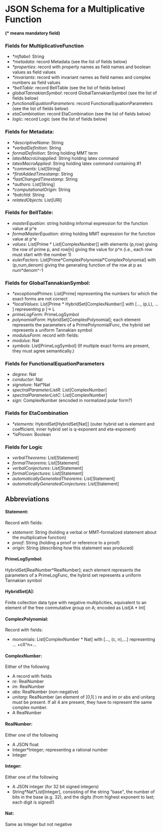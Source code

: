 
# JSON Schema for a Multiplicative Function

**(\* means mandatory field)**

### Fields for MultiplicativeFunction
- _\*mflabel_: String
- _\*metadata_: record Metadata (see the list of fields below)
- _\*properties_: record with property names as field names and boolean values as field values
- _\*invariants_: record with invariant names as field names and complex numbers as field values
- _\*bellTable_: record BellTable  (see the list of fields below)
- _globalTannakianSymbol_: record GlobalTannakianSymbol (see the list of fields below)
- _functionalEquationParameters_: record FunctionalEquationParameters (see the list of fields below)
- _etaCombination_: record EtaCombination (see the list of fields below)
- _logic_: record Logic (see the list of fields below)
 
### Fields for Metadata:
- _\*descriptiveName_: String
- _\*verbalDefinition_: String
- _formalDefinition_: String holding MMT term
- _latexMacroUnapplied_: String holding latex command 
- _latexMacroApplied_: String holding latex command containing #1
- _\*comments_: List[String]
- _\*firstAddedTimestamp_: String
- _\*lastChangedTimestamp_: String
- _\*authors_: List[String]
- _\*computationalOrigin_: String
- _\*batchId_: String
- _relatedObjects_: List[URI]
 
### Fields for BellTable:
- _masterEquation_: string holding informal expression for the function value at p^e
- _formalMasterEquation_: string holding MMT expression for the function value at p^e
- _values_: List[Prime \* List[ComplexNumber]]  with elements (p,row) giving the row of prime p, and row[n] giving the value for p^n (i.e., each row must start with the number 1)
- _eulerFactors_: List[Prime\*ComplexPolynomial\*ComplexPolynomial] with (p,num,denom) giving the generating function of the row at p as num\*denom^-1

### Fields for GlobalTannakianSymbol:
- _\*exceptionalPrimes_: List[Prime] representing the numbers for which the exact forms are not correct
- _\*localValues_: List[Prime \* HybridSet[ComplexNumber]] with [..., (p,L), ... ] representing p |-> L 
- _primeLogForm_: PrimeLogSymbol
- _polynomialForm_: HybridSet[ComplexPolynomial]; each element represents the parameters of a PrimePolynomialFunc, the hybrid set represents a uniform Tannakian symbol
- _modulusForm_: record with fields:
 - _modulus_: Nat
 - _symbols_: List[PrimeLogSymbol]
(If multiple exact forms are present, they must agree semantically.)

### Fields for FunctionalEquationParameters
- _degree_: Nat
- _conductor_: Nat
- _signature_: Nat\*Nat
- _spectralParameterListR_: List[ComplexNumber]
- _spectralParameterListC_: List[ComplexNumber]
- _sign_: ComplexNumber (encoded in normalized polar form?)

### Fields for EtaCombination
- _\*elements_: HybridSet[HybridSet[Nat]] (outer hybrid set is element and coefficient, inner hybrid set is q-exponent and eta-exponent)
- _\*isProven_: Boolean

### Fields for Logic
- _verbalTheorems_: List[Statement] 
- _formalTheorems_: List[Statement]
- _verbalConjectures_: List[Statement]
- _formalConjectures_: List[Statement]
- _automaticallyGeneratedTheorems_: List[Statement]
- _automaticallyGeneratedConjectures_: List[Statement]

## Abbreviations

#### Statement:
Record with fields:
- _statement_: String (holding a verbal or MMT-formalized statement about the multiplicative function)
- _proof_: String (holding a proof or reference to a proof) 
- _origin_: String (describing how this statement was produced) 

#### PrimeLogSymbol:
HybridSet[RealNumber\*RealNumber]; each element represents the parameters of a PrimeLogFunc, the hybrid set represents a uniform Tannakian symbol

#### HybridSet[A]:
Finite collection data type with negative multiplicities, equivalent to an element of the free commutative group on A; encoded as List[A \* Int]

#### ComplexPolynomial: 
Record with fields:
- monomials: List[ComplexNumber \* Nat] with [..., (c, n),...] representing ... +cX^n+...

#### ComplexNumber:
Either of the following
- A record with fields
 - _re_: RealNumber
 - _im_: RealNumber
 - _abs_: RealNumber (non-negative)
 - _unitarg_: RealNumber (an element of [0,1[ )
re and im or abs and unitarg must be present. If all 4 are present, they have to represent the same complex number.
- A RealNumber

#### RealNumber: 
Either one of the following
- A JSON float
- Integer\*Integer; representing a rational number
- Integer

#### Integer: 
Either one of the following
- A JSON integer (for 32 bit signed integers)
- String\*Nat\*List[Integer], consisting of the string "base", the number of bits in the base (e.g. 32), and the digits (from highest exponent to last; each digit is signed!)

#### Nat: 
Same as Integer but not negative

